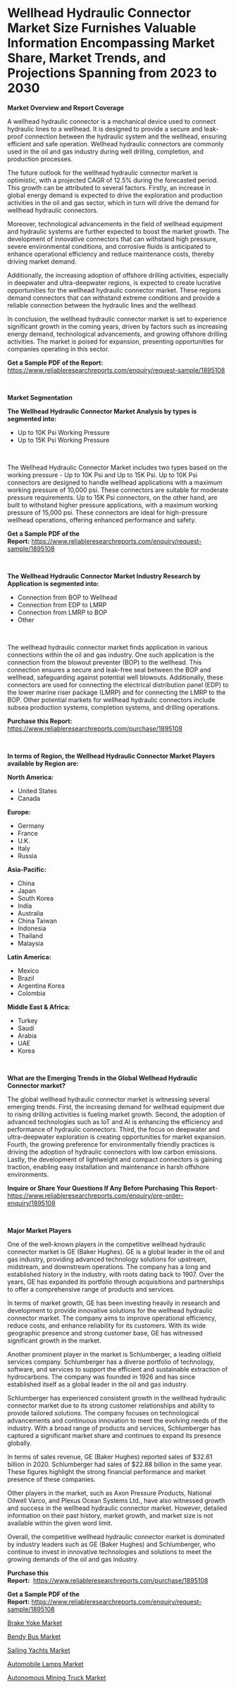 <p><h1>Wellhead Hydraulic Connector Market Size Furnishes Valuable Information Encompassing Market Share, Market Trends, and Projections Spanning from 2023 to 2030</h1></p><p><strong>Market Overview and Report Coverage</strong></p>
<p><p>A wellhead hydraulic connector is a mechanical device used to connect hydraulic lines to a wellhead. It is designed to provide a secure and leak-proof connection between the hydraulic system and the wellhead, ensuring efficient and safe operation. Wellhead hydraulic connectors are commonly used in the oil and gas industry during well drilling, completion, and production processes.</p><p>The future outlook for the wellhead hydraulic connector market is optimistic, with a projected CAGR of 12.5% during the forecasted period. This growth can be attributed to several factors. Firstly, an increase in global energy demand is expected to drive the exploration and production activities in the oil and gas sector, which in turn will drive the demand for wellhead hydraulic connectors.</p><p>Moreover, technological advancements in the field of wellhead equipment and hydraulic systems are further expected to boost the market growth. The development of innovative connectors that can withstand high pressure, severe environmental conditions, and corrosive fluids is anticipated to enhance operational efficiency and reduce maintenance costs, thereby driving market demand.</p><p>Additionally, the increasing adoption of offshore drilling activities, especially in deepwater and ultra-deepwater regions, is expected to create lucrative opportunities for the wellhead hydraulic connector market. These regions demand connectors that can withstand extreme conditions and provide a reliable connection between the hydraulic lines and the wellhead.</p><p>In conclusion, the wellhead hydraulic connector market is set to experience significant growth in the coming years, driven by factors such as increasing energy demand, technological advancements, and growing offshore drilling activities. The market is poised for expansion, presenting opportunities for companies operating in this sector.</p></p>
<p><strong>Get a Sample PDF of the Report:</strong> <a href="https://www.reliableresearchreports.com/enquiry/request-sample/1895108">https://www.reliableresearchreports.com/enquiry/request-sample/1895108</a></p>
<p>&nbsp;</p>
<p><strong>Market Segmentation</strong></p>
<p><strong>The Wellhead Hydraulic Connector Market Analysis by types is segmented into:</strong></p>
<p><ul><li>Up to 10K Psi Working Pressure</li><li>Up to 15K Psi Working Pressure</li></ul></p>
<p>&nbsp;</p>
<p><p>The Wellhead Hydraulic Connector Market includes two types based on the working pressure - Up to 10K Psi and Up to 15K Psi. Up to 10K Psi connectors are designed to handle wellhead applications with a maximum working pressure of 10,000 psi. These connectors are suitable for moderate pressure requirements. Up to 15K Psi connectors, on the other hand, are built to withstand higher pressure applications, with a maximum working pressure of 15,000 psi. These connectors are ideal for high-pressure wellhead operations, offering enhanced performance and safety.</p></p>
<p><strong>Get a Sample PDF of the Report:</strong>&nbsp;<a href="https://www.reliableresearchreports.com/enquiry/request-sample/1895108">https://www.reliableresearchreports.com/enquiry/request-sample/1895108</a></p>
<p>&nbsp;</p>
<p><strong>The Wellhead Hydraulic Connector Market Industry Research by Application is segmented into:</strong></p>
<p><ul><li>Connection from BOP to Wellhead</li><li>Connection from EDP to LMRP</li><li>Connection from LMRP to BOP</li><li>Other</li></ul></p>
<p>&nbsp;</p>
<p><p>The wellhead hydraulic connector market finds application in various connections within the oil and gas industry. One such application is the connection from the blowout preventer (BOP) to the wellhead. This connection ensures a secure and leak-free seal between the BOP and wellhead, safeguarding against potential well blowouts. Additionally, these connectors are used for connecting the electrical distribution panel (EDP) to the lower marine riser package (LMRP) and for connecting the LMRP to the BOP. Other potential markets for wellhead hydraulic connectors include subsea production systems, completion systems, and drilling operations.</p></p>
<p><strong>Purchase this Report:</strong>&nbsp; <a href="https://www.reliableresearchreports.com/purchase/1895108">https://www.reliableresearchreports.com/purchase/1895108</a></p>
<p>&nbsp;</p>
<p><strong>In terms of Region, the Wellhead Hydraulic Connector Market Players available by Region are:</strong></p>
<p>
    <p> <strong> North America: </strong>
        <ul>
            <li>United States</li>
            <li>Canada</li>
        </ul>
        </p> 
    <p> <strong> Europe: </strong>
        <ul>
            <li>Germany</li>
            <li>France</li>
            <li>U.K.</li>
            <li>Italy</li>
            <li>Russia</li>
        </ul>
        </p> 
    <p> <strong> Asia-Pacific: </strong>
        <ul>
            <li>China</li>
            <li>Japan</li>
            <li>South Korea</li>
            <li>India</li>
            <li>Australia</li>
            <li>China Taiwan</li>
            <li>Indonesia</li>
            <li>Thailand</li>
            <li>Malaysia</li>
        </ul>
        </p> 
    <p> <strong> Latin America: </strong>
        <ul>
            <li>Mexico</li>
            <li>Brazil</li>
            <li>Argentina Korea</li>
            <li>Colombia</li>
        </ul>
        </p> 
    <p> <strong> Middle East & Africa: </strong>
        <ul>
            <li>Turkey</li>
            <li>Saudi</li>
            <li>Arabia</li>
            <li>UAE</li>
            <li>Korea</li>
        </ul>
    </p>
    </p>
<p>&nbsp;</p>
<p><strong>What are the Emerging Trends in the Global Wellhead Hydraulic Connector market?</strong></p>
<p><p>The global wellhead hydraulic connector market is witnessing several emerging trends. First, the increasing demand for wellhead equipment due to rising drilling activities is fueling market growth. Second, the adoption of advanced technologies such as IoT and AI is enhancing the efficiency and performance of hydraulic connectors. Third, the focus on deepwater and ultra-deepwater exploration is creating opportunities for market expansion. Fourth, the growing preference for environmentally friendly practices is driving the adoption of hydraulic connectors with low carbon emissions. Lastly, the development of lightweight and compact connectors is gaining traction, enabling easy installation and maintenance in harsh offshore environments.</p></p>
<p><strong>Inquire or Share Your Questions If Any Before Purchasing This Report</strong>- <a href="https://www.reliableresearchreports.com/enquiry/pre-order-enquiry/1895108">https://www.reliableresearchreports.com/enquiry/pre-order-enquiry/1895108</a></p>
<p>&nbsp;</p>
<p><strong>Major Market Players</strong></p>
<p><p>One of the well-known players in the competitive wellhead hydraulic connector market is GE (Baker Hughes). GE is a global leader in the oil and gas industry, providing advanced technology solutions for upstream, midstream, and downstream operations. The company has a long and established history in the industry, with roots dating back to 1907. Over the years, GE has expanded its portfolio through acquisitions and partnerships to offer a comprehensive range of products and services.</p><p>In terms of market growth, GE has been investing heavily in research and development to provide innovative solutions for the wellhead hydraulic connector market. The company aims to improve operational efficiency, reduce costs, and enhance reliability for its customers. With its wide geographic presence and strong customer base, GE has witnessed significant growth in the market.</p><p>Another prominent player in the market is Schlumberger, a leading oilfield services company. Schlumberger has a diverse portfolio of technology, software, and services to support the efficient and sustainable extraction of hydrocarbons. The company was founded in 1926 and has since established itself as a global leader in the oil and gas industry.</p><p>Schlumberger has experienced consistent growth in the wellhead hydraulic connector market due to its strong customer relationships and ability to provide tailored solutions. The company focuses on technological advancements and continuous innovation to meet the evolving needs of the industry. With a broad range of products and services, Schlumberger has captured a significant market share and continues to expand its presence globally.</p><p>In terms of sales revenue, GE (Baker Hughes) reported sales of $32.61 billion in 2020. Schlumberger had sales of $22.88 billion in the same year. These figures highlight the strong financial performance and market presence of these companies.</p><p>Other players in the market, such as Axon Pressure Products, National Oilwell Varco, and Plexus Ocean Systems Ltd., have also witnessed growth and success in the wellhead hydraulic connector market. However, detailed information on their past history, market growth, and market size is not available within the given word limit.</p><p>Overall, the competitive wellhead hydraulic connector market is dominated by industry leaders such as GE (Baker Hughes) and Schlumberger, who continue to invest in innovative technologies and solutions to meet the growing demands of the oil and gas industry.</p></p>
<p><strong>Purchase this Report:</strong>&nbsp;&nbsp;<a href="https://www.reliableresearchreports.com/purchase/1895108">https://www.reliableresearchreports.com/purchase/1895108</a></p>
<p></p>
<p><strong>Get a Sample PDF of the Report:</strong>&nbsp;<a href="https://www.reliableresearchreports.com/enquiry/request-sample/1895108">https://www.reliableresearchreports.com/enquiry/request-sample/1895108</a></p>
<p><p><a href="https://medium.com/@saigemarvin1946/brake-yoke-market-analysis-and-sze-forecasted-for-period-from-2023-to-2030-913aaf0c0a94">Brake Yoke Market</a></p><p><a href="https://medium.com/@ethelcrooks2023/bendy-bus-market-size-reveals-the-best-marketing-channels-in-global-industry-ee47325a3a1a">Bendy Bus Market</a></p><p><a href="https://medium.com/@malliefeest1955/sailing-yachts-market-analysis-its-cagr-market-segmentation-and-global-industry-overview-e04e366d8b88">Sailing Yachts Market</a></p><p><a href="https://medium.com/@stoneernser2023/automobile-lamps-market-share-evolution-and-market-growth-trends-2023-2030-1e3adbf8a962">Automobile Lamps Market</a></p><p><a href="https://medium.com/@lloydgrimes52/autonomous-mining-truck-market-report-reveals-the-latest-trends-and-growth-opportunities-of-this-da98aa4e8bc8">Autonomous Mining Truck Market</a></p></p>